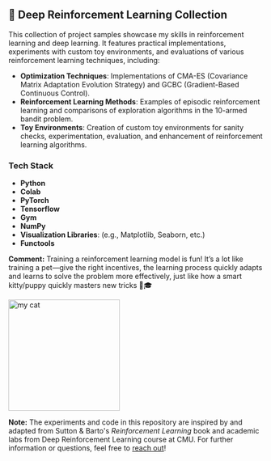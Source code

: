 ## 🤖 Deep Reinforcement Learning Collection

This collection of project samples showcase my skills in reinforcement learning and deep learning. It features practical implementations, experiments with custom toy environments, and evaluations of various reinforcement learning techniques, including:

- **Optimization Techniques**: Implementations of CMA-ES (Covariance Matrix Adaptation Evolution Strategy) and GCBC (Gradient-Based Continuous Control).
- **Reinforcement Learning Methods**: Examples of episodic reinforcement learning and comparisons of exploration algorithms in the 10-armed bandit problem.
- **Toy Environments**: Creation of custom toy environments for sanity checks, experimentation, evaluation, and enhancement of reinforcement learning algorithms.

### Tech Stack

- **Python**
- **Colab**
- **PyTorch**
- **Tensorflow**
- **Gym**
- **NumPy**
- **Visualization Libraries**: (e.g., Matplotlib, Seaborn, etc.)
- **Functools**

**Comment:** 
Training a reinforcement learning model is fun! It’s a lot like training a pet—give the right incentives, the learning process quickly adapts and learns to solve the problem more effectively, just like how a smart kitty/puppy quickly masters new tricks 🐾🎓

<img width="220" alt="my cat" src="https://github.com/user-attachments/assets/e4fea97d-708a-4beb-a9bf-710a38c2b949">

**Note:** 
The experiments and code in this repository are inspired by and adapted from Sutton & Barto's *Reinforcement Learning* book and academic labs from Deep Reinforcement Learning course at CMU.
For further information or questions, feel free to [reach out](mailto:yx225@cornell.edu)!

